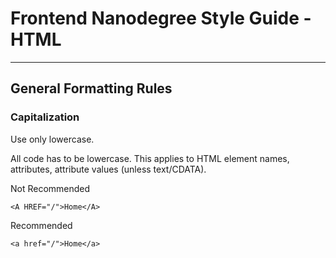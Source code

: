 # Frontend Nanodegree Style Guide - HTML
---
## General Formatting Rules

### Capitalization
Use only lowercase.

All code has to be lowercase. This applies to HTML element names, attributes, attribute values (unless text/CDATA).

Not Recommended

    <A HREF="/">Home</A>

Recommended

    <a href="/">Home</a>  
    
    
